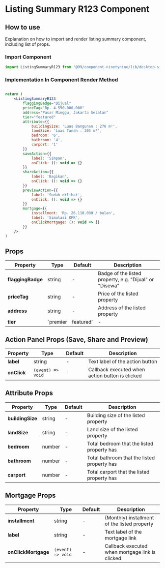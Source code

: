 # Listing Summary R123 Component

## How to use
Explanation on how to import and render listing summary component, including list of props.

### Import Component

```jsx
import ListingSummaryR123 from '@99/component-ninetynine/lib/desktop-site/organisms/listing-feature-r123/ListingFeatureR123.component'
```

### Implementation In Component Render Method
```jsx

return (
    <ListingSummaryR123
        flaggingBadge="Dijual"
        priceTag="Rp. 4.550.000.000"
        address="Pasar Minggu, Jakarta Selatan"
        tier="featured"
        attribute={{
            buildingSize: 'Luas Bangunan : 270 m²',
            landSize: 'Luas Tanah : 305 m²',
            bedroom: '6',
            bathroom: '4',
            carport: '1'
        }}
        saveAction={{
            label: 'Simpan',
            onClick: (): void => {}
        }}
        shareAction={{
            label: 'Bagikan',
            onClick: (): void => {}
        }}
        previewAction={{
            label: 'Sudah dilihat',
            onClick: (): void => {}
        }}
        mortgage={{
            installment: 'Rp. 26.110.000 / bulan',
            label: 'Simulasi KPR',
            onClickMortgage: (): void => {}
        }}
    />
)
```

## Props

| Property | Type | Default | Description |
|-------|-----------|---------|-----------|
|**flaggingBadge**|string|-|Badge of the listed property, e.g. "Dijual" or "Disewa"|
|**priceTag**|string|-|Price of the listed property|
|**address**|string|-|Address of the listed property|
|**tier**|`premier | featured`|-|Level of the listed property|

## Action Panel Props (Save, Share and Preview)

| Property | Type | Default | Description |
|-------|-----------|---------|-----------|
|**label**|string|-|Text label of the action button|
|**onClick**|`(event) => void`|-|Callback executed when action button is clicked|

## Attribute Props

| Property | Type | Default | Description |
|-------|-----------|---------|-----------|
|**buildingSize**|string|-|Building size of the listed property|
|**landSize**|string|-|Land size of the listed property|
|**bedroom**|number|-|Total bedroom that the listed property has|
|**bathroom**|number|-|Total bathroom that the listed property has|
|**carport**|number|-|Total carport that the listed property has|

## Mortgage Props

| Property | Type | Default | Description |
|-------|-----------|---------|-----------|
|**installment**|string|-|(Monthly) installment of the listed property|
|**label**|string|-|Text label of the mortgage link|
|**onClickMortgage**|`(event) => void`|-|Callback executed when mortgage link is clicked|
